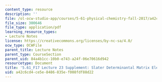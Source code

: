 ```yaml
---
content_type: resource
description: ''
file: /ol-ocw-studio-app/courses/5-61-physical-chemistry-fall-2017/a42c6cd4ce5e8486835ef008fdf88d22_MIT5_61F17_lec23_supp.pdf
file_size: 300646
file_type: application/pdf
learning_resource_types:
- Lecture Notes
license: https://creativecommons.org/licenses/by-nc-sa/4.0/
ocw_type: OCWFile
parent_title: Lecture Notes
parent_type: CourseSection
parent_uid: 84a4b1cc-10b0-e743-a24f-06e70616d942
resourcetype: Document
title: '5.61_F17 Lecture 23 Supplement: Slater Determinantal Matrix Elements'
uid: a42c6cd4-ce5e-8486-835e-f008fdf88d22
---
```

